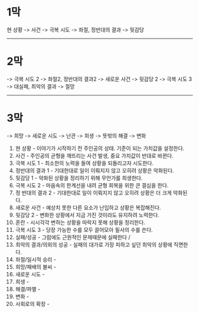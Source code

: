 # 1막

현 상황 -> 사건 -> 극복 시도 -> 좌절, 정반대의 결과 -> 뒷감당

----
# 2막

-> 극복 시도 2 -> 좌절2, 정반대의 결과2 -> 새로운 사건 -> 뒷감당 2 -> 극복 시도 3 -> 대실패, 최악의 결과 -> 절망

----
# 3막

-> 희망 -> 새로운 시도 -> 난관 -> 희생 -> 뜻밖의 해결 -> 변화

1. 현 상황 - 이야기가 시작하기 전 주인공의 상태. 기준이 되는 가치값을 설정한다.
2. 사건 - 주인공의 균형을 깨뜨리는 사건 발생, 중요 가치값이 반대로 바뀐다.
3. 극복 시도 1 - 최소한의 노력을 들여 상황을 되돌리고자 시도한다.
4. 정반대의 결과 1 - 기대한대로 일이 이뤄지지 않고 오히려 상황은 악화된다.
5. 뒷감당 1 - 악화된 상황을 정리하기 위해 무언가를 희생한다.
6. 극복 시도 2 - 마음속의 한계선을 내려 균형 회복을 위한 큰 결심을 한다.
7. 정 반대의 결과 2 - 기대한대로 일이 이뤄지지 않고 오히려 상황은 더 크게 악화된다.
8. 새로운 사건 - 예상치 못한 다른 요소가 난입하고 상황은 복잡해진다.
9. 뒷감당 2 - 변화한 상황에서 지금 가진 것이라도 유지하려 노력한다.
10. 혼란 - 시시각각 변하는 상황을 따락지 못해 상황을 정리한다.
11. 극복 시도 3 - 당장 가능한 수를 모두 끌어모아 필사의 수를 쓴다.
12. 실패/성공 - 그럼에도 근원적인 문제때문에 실패한다 / 
13. 최악의 결과/의외의 성공 - 실패의 대가로 가장 피하고 싶던 최악의 상황에 직면한다.
14. 좌절/일시적 승리 - 
15. 희망/패배의 불씨 - 
16. 새로운 시도 - 
17. 희생 - 
18. 해결/파멸 - 
19. 변화 - 
20. 사회로의 확장 - 